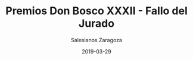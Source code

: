 ---
layout: page
author: Salesianos Zaragoza
title: Premios Don Bosco XXXII - Fallo del Jurado
description: "Área de investigación: Ciencias de la Salud y Ciencias Sociales y Jurídicas (Medicina, Psicología, Humanidades, ...) Primer Premio. Título del Proyecto: Baby Safety – Desarrollo de sistemas para la prevención de la muerte súbita del lactante. Autor: Iria Ollero Cadilla. Tutor/a: Diego Enrique Fontán Lorenzo. Centro: AULAS TECNÓPOLE de San Cibrao das Viñas (ORENSE)"
date: 2019-03-29
link: https://salesianos.info/wp-content/uploads/2019/03/Fallo-del-jurado-con-resumen.pdf
categories: post
tags: [teacher, science-fair]
---
